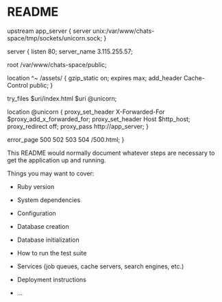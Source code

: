 # README

upstream app_server {
  server unix:/var/www/chats-space/tmp/sockets/unicorn.sock;
}

server {
  listen 80;
  server_name 3.115.255.57;

  root /var/www/chats-space/public;

  location ^~ /assets/ {
    gzip_static on;
    expires max;
    add_header Cache-Control public;
  }

  try_files $uri/index.html $uri @unicorn;

  location @unicorn {
    proxy_set_header X-Forwarded-For $proxy_add_x_forwarded_for;
    proxy_set_header Host $http_host;
    proxy_redirect off;
    proxy_pass http://app_server;
  }

  error_page 500 502 503 504 /500.html;
}

This README would normally document whatever steps are necessary to get the
application up and running.

Things you may want to cover:

* Ruby version

* System dependencies

* Configuration

* Database creation

* Database initialization

* How to run the test suite

* Services (job queues, cache servers, search engines, etc.)

* Deployment instructions

* ...
